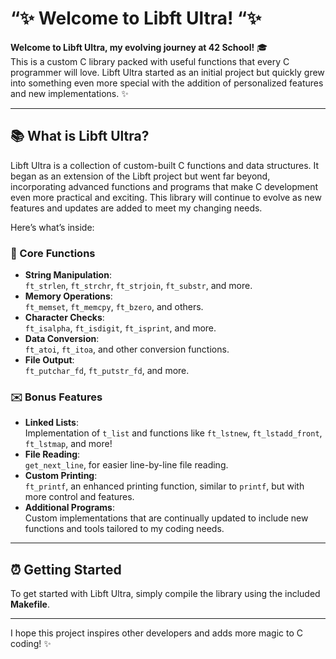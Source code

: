 # “✨ Welcome to Libft Ultra! “✨  

**Welcome to Libft Ultra, my evolving journey at 42 School!** 🎓  
This is a custom C library packed with useful functions that every C programmer will love. Libft Ultra started as an initial project but quickly grew into something even more special with the addition of personalized features and new implementations. ✨  

---

## 📚 What is Libft Ultra?  
Libft Ultra is a collection of custom-built C functions and data structures. It began as an extension of the Libft project but went far beyond, incorporating advanced functions and programs that make C development even more practical and exciting. This library will continue to evolve as new features and updates are added to meet my changing needs.

Here’s what’s inside:  

### 📂 Core Functions  
- **String Manipulation**:  
  `ft_strlen`, `ft_strchr`, `ft_strjoin`, `ft_substr`, and more.  
- **Memory Operations**:  
  `ft_memset`, `ft_memcpy`, `ft_bzero`, and others.  
- **Character Checks**:  
  `ft_isalpha`, `ft_isdigit`, `ft_isprint`, and more.  
- **Data Conversion**:  
  `ft_atoi`, `ft_itoa`, and other conversion functions.  
- **File Output**:  
  `ft_putchar_fd`, `ft_putstr_fd`, and more.  

### ✉️ Bonus Features  
- **Linked Lists**:  
  Implementation of `t_list` and functions like `ft_lstnew`, `ft_lstadd_front`, `ft_lstmap`, and more!  
- **File Reading**:  
  `get_next_line`, for easier line-by-line file reading.  
- **Custom Printing**:  
  `ft_printf`, an enhanced printing function, similar to `printf`, but with more control and features.  
- **Additional Programs**:  
  Custom implementations that are continually updated to include new functions and tools tailored to my coding needs.

---

## ⏰ Getting Started  
To get started with Libft Ultra, simply compile the library using the included **Makefile**. 

---

I hope this project inspires other developers and adds more magic to C coding! ✨

